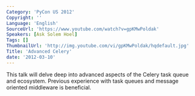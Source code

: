 ```yaml
---
Category: 'PyCon US 2012'
Copyright: ''
Language: 'English'
SourceUrl: 'https://www.youtube.com/watch?v=gpKMwPoldak'
Speakers: [Ask Solem Hoel]
Tags: []
ThumbnailUrl: 'http://img.youtube.com/vi/gpKMwPoldak/hqdefault.jpg'
Title: 'Advanced Celery'
date: '2012-03-10'
---
```

This talk will delve deep into advanced aspects of the Celery task queue and
ecosystem. Previous experience with task queues and message oriented
middleware is beneficial.

